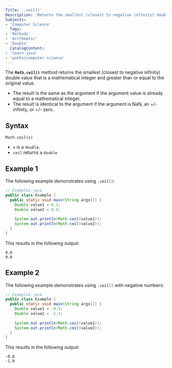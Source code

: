 ```yaml
---
Title: '.ceil()'
Description: 'Returns the smallest (closest to negative infinity) double value that is a mathematical integer and greater than or equal to the original value.'
Subjects:
- 'Computer Science'
  Tags:
- 'Methods'
- 'Arithmetic'
- 'Double'
  CatalogContent:
- 'learn-java'
- 'paths/computer-science'
---
```


The **`Math.ceil()`** method returns the smallest (closest to negative infinity) double value that is a mathematical integer and greater than or equal to the original value.

- The result is the same as the argument if the argument value is already equal to a mathematical integer.
- The result is identical to the argument if the argument is NaN, an +/- infinity, or +/- zero.

## Syntax

```pseudo
Math.ceil(x)
```

- `x` is a `double`.
- `ceil` returns a `double`

## Example 1

The following example demonstrates using `.ceil()`:

```java
// Example1.java
public class Example {
  public static void main(String args[]) {
    Double value1 = 8.3;
    Double value2 = 8.9;
    
    System.out.println(Math.ceil(value1));
    System.out.println(Math.ceil(value2));
  }
}
```

This results in the following output:

```shell
9.0
9.0
```

## Example 2

The following example demonstrates using `.ceil()` with negative numbers:

```java
// Example1.java
public class Example {
  public static void main(String args[]) {
    Double value1 = -0.5;
    Double value2 = -1.3;
        
    System.out.println(Math.ceil(value1));
    System.out.println(Math.ceil(value2));
  }
}
```

This results in the following output:

```shell
-0.0
-1.0
```
